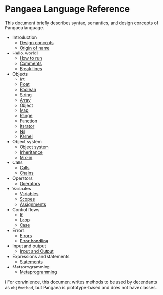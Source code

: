 # Pangaea Language Reference

This document briefly describes syntax, semantics, and design concepts of Pangaea language.

- Introduction
    - [Design concepts](./design_concepts.md)
    - [Origin of name](./origin_of_name.md)
- Hello, world!
    - [How to run](./how_to_run.md)
    - [Comments](./comments.md)
    - [Break lines](./break_lines.md)
- Objects
    - [Int](./int.md)
    - [Float](./float.md)
    - [Boolean](./boolean.md)
    - [String](./string.md)
    - [Array](./array.md)
    - [Object](./object.md)
    - [Map](./map.md)
    - [Range](./range.md)
    - [Function](./function.md)
    - [Iterator](./iterator.md)
    - [Nil](./nil.md)
    - [Kernel](./kernel.md)
- Object system
    - [Object system](./object_system.md)
    - [Inheritance](./inheritance.md)
    - [Mix-in](./mix-in.md)
- Calls
    - [Calls](./calls.md)
    - [Chains](./chains.md)
- Operators
    - [Operators](./operators.md)
- Variables
    - [Variables](./variables.md)
    - [Scopes](./scopes.md)
    - [Assignments](./assignments.md)
- Control flows
    - [If](./if.md)
    - [Loop](./loop.md)
    - [Case](./case.md)
- Errors
    - [Errors](./errors.md)
    - [Error handling](./error_handling.md)
- Input and output
    - [Input and Output](./input_and_output.md)
- Expressions and statements
    - [Statements](./statements.md)
- Metaprogramming
    - [Metaprogramming](./metaprogramming.md)

:information_source: For convinience, this document writes methods to be used by decendants as `obj#method`, but Pangaea is prototype-based and does not have classes.
